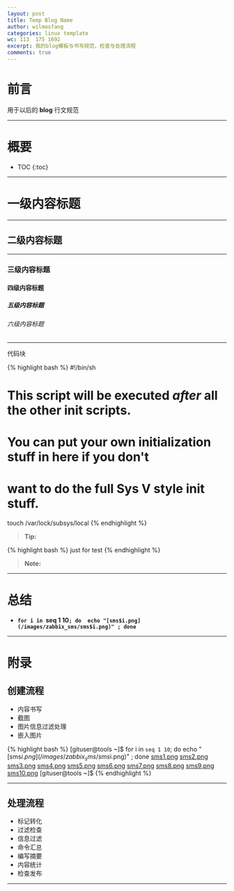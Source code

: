 ```yaml
---
layout: post
title: Temp Blog Name
author: wilmosfang
categories: linux template
wc: 113  175 1692 
excerpt: 我的blog模板与书写规范，检查与处理流程
comments: true
---
```


# 前言

用于以后的 **blog** 行文规范

---

# 概要

* TOC
{:toc}


---


# 一级内容标题

---

## 二级内容标题

---


### 三级内容标题

#### 四级内容标题

##### 五级内容标题

###### 六级内容标题

---

代码块

{% highlight bash %}
#!/bin/sh
#
# This script will be executed *after* all the other init scripts.
# You can put your own initialization stuff in here if you don't
# want to do the full Sys V style init stuff.
touch /var/lock/subsys/local
{% endhighlight %}


> **Tip:**


{% highlight bash %}
just for test
{% endhighlight %}


> **Note:**

---

# 总结

* **`for i in `seq 1 10`; do  echo "[sms$i.png](/images/zabbix_sms/sms$i.png)" ; done`**

---

# 附录

## 创建流程

* 内容书写
* 截图
* 图片信息过滤处理
* 嵌入图片

{% highlight bash %}
[gituser@tools ~]$  for i in `seq 1 10`; do  echo "[sms$i.png](/images/zabbix_sms/sms$i.png)" ; done 
[sms1.png](/images/zabbix_sms/sms1.png)
[sms2.png](/images/zabbix_sms/sms2.png)
[sms3.png](/images/zabbix_sms/sms3.png)
[sms4.png](/images/zabbix_sms/sms4.png)
[sms5.png](/images/zabbix_sms/sms5.png)
[sms6.png](/images/zabbix_sms/sms6.png)
[sms7.png](/images/zabbix_sms/sms7.png)
[sms8.png](/images/zabbix_sms/sms8.png)
[sms9.png](/images/zabbix_sms/sms9.png)
[sms10.png](/images/zabbix_sms/sms10.png)
[gituser@tools ~]$ 
{% endhighlight %}

---

## 处理流程

* 标记转化
* 过滤检查
* 信息过滤
* 命令汇总
* 编写摘要
* 内容统计
* 检查发布

---

[link]: http://soft.dog/
[temp]: http://soft.dog/
